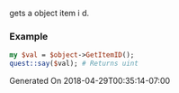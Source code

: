gets a object item i d.
### Example

```perl
my $val = $object->GetItemID();
quest::say($val); # Returns uint
```


Generated On 2018-04-29T00:35:14-07:00